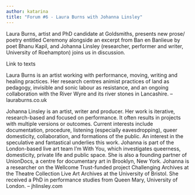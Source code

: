 ```yaml
---
author: katarina
title: "Forum #6 - Laura Burns with Johanna Linsley"
---
```


Laura Burns, artist and PhD candidate at Goldsmiths, presents new prose/ poetry entitled Ceremony alongside an excerpt from Ban en Banlieue by poet Bhanu Kapil, and Johanna Linsley (researcher, performer and writer, University of Roehampton) joins us in discussion.

Link to texts

Laura Burns is an artist working with performance, moving, writing and healing practices. Her research centres animist practices of land as pedagogy, invisible and sonic labour as resistance, and an ongoing collaboration with the River Wyre and its river stones in Lancashire. – lauraburns.co.uk

Johanna Linsley is an artist, writer and producer. Her work is iterative, research-based and focused on performance. It often results in projects with multiple versions or outcomes. Current interests include documentation, procedure, listening (especially eavesdropping), queer domesticity, collaboration, and formations of the public. An interest in the speculative and fantastical underlies this work. Johanna is part of the London-based live art team I’m With You, which investigates queerness, domesticity, private life and public space. She is also a founding partner of UnionDocs, a centre for documentary art in Brooklyn, New York. Johanna is a researcher on the Wellcome Trust-funded project Challenging Archives at the Theatre Collection Live Art Archives at the University of Bristol. She received a PhD in performance studies from Queen Mary, University of London. – jhlinsley.com